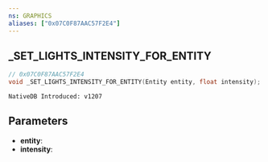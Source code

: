 ```yaml
---
ns: GRAPHICS
aliases: ["0x07C0F87AAC57F2E4"]
---
```

## _SET_LIGHTS_INTENSITY_FOR_ENTITY

```c
// 0x07C0F87AAC57F2E4
void _SET_LIGHTS_INTENSITY_FOR_ENTITY(Entity entity, float intensity);
```

```
NativeDB Introduced: v1207
```

## Parameters
* **entity**:
* **intensity**:
